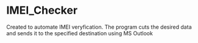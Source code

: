 # IMEI_Checker
Created to automate IMEI veryfication. The program cuts the desired data and sends it to the specified destination using MS Outlook 
